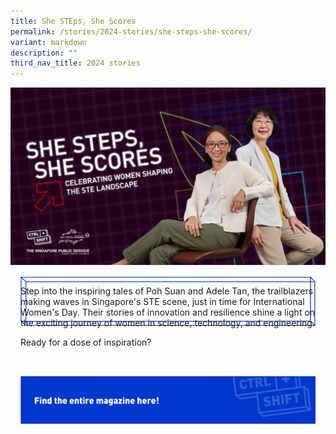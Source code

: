 ```yaml
---
title: She STEps, She Scores
permalink: /stories/2024-stories/she-steps-she-scores/
variant: markdown
description: ""
third_nav_title: 2024 stories
---
```

<style>
.mainContainer {

margin: 16px;

display: flex;

position: relative;

flex-direction: column;

}

.contentText{

padding-bottom:32px;

}

.catBtn {

border: 0;

background-color: transparent;

display: flex;

flex-wrap: wrap;

width: 100%;

max-width: 800px;

}

.divWrapper {

width: 100%;

max-width: 786px;

height: 100%;

max-height: 124px;

display: flex;

flex-wrap: wrap;

}

.frontDiv {

transition: 0.1s linear;

height: auto;

max-height: 124px;

width: 100%;

}

.imgFront,

.imgBack {

height: 100%;

width: 100%;

}

.backDiv {

position: absolute;

z-index: -1;

top: 0px;

left: 0px;

transition: 0.1s ease-in-out;

width: 100%;

max-width: 813px;

height: auto;

max-height: 135px;

}

.catBtn:active .frontDiv {

transform: translate(14px, 14px);

}

.catBtn:active .backDiv {

opacity: 0;

}

.desktopBtn {

display: flex;

}

.mobileBtn {

display: none;

}

@media screen and (max-width:1280px) {
	.divWrapper{
	max-width: 59vw;
	}
}

@media screen and (max-width:860px) {
	.catBtn:active .frontDiv {
	transform: translate(10px, 10px);
	}
	
	.divWrapper{
	max-width: 88vw;
	}
}

@media screen and (max-width:500px) {

.desktopBtn {

display: none;

}

.mobileBtn {

display: flex;

}

  

.divWrapper{

max-width: 79vw;

}

}

  
@media screen and (max-width:414px) {
	
	.divWrapper{
	max-width: 78vw;
	}
}

a[href$=".pdf"]:before,
	a[target="_blank"]:after{
display:none;
}

a[href$=".pdf"]{

margin:0;

}

a.storiesLink{

color:black!important;

}

</style>

![](/images/stories/2024%20Stories%20%20%20STE%20Unplugged/CtrlShift_Editorial_Theme3_CoverImage_Website.jpg)

<div class="mainContainer">
	<div class="contentText">
		<p>Step into the inspiring tales of Poh Suan and Adele Tan, the trailblazers making waves in Singapore's STE scene, just in time for International Women's Day. Their stories of innovation and resilience shine a light on the exciting journey of women in science, technology, and engineering.</p>
		<p>Ready for a dose of inspiration?</p>
	</div>
	<a target="_blank" href="/files/STE_Unplugged.pdf" class="catBtn desktopBtn">
		<div class="divWrapper">
			<div class="frontDiv">
				<img src="/images/Editorial%20Template/CTA_Btn_X2.png" class="imgFront">
			</div>
			<div class="backDiv">
				<img src="/images/Editorial%20Template/CTA_Vector.png" class="imgBack">
			</div>
		</div>
	</a>
	<a target="_blank" href="/files/STE_Unplugged.pdf" class="catBtn mobileBtn">
		<div class="divWrapper">
			<div class="frontDiv">
				<img src="/images/Editorial%20Template/cta_btn_mobile_x2.png" class="imgFront">
			</div>
			<div class="backDiv">
				<img src="/images/Editorial%20Template/cta_vector_mobile_x2.png" class="imgBack">
			</div>
		</div>
	</a>
</div>